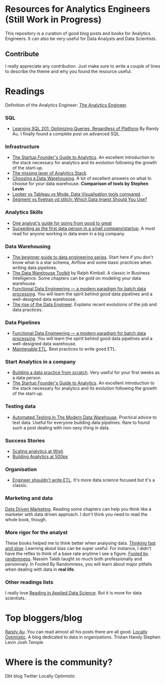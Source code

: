 # Resources for Analytics Engineers (Still Work in Progress)
This repository is a curation of good blog posts and books for Analytics Engineers. It can also be very useful for Data Analysts and Data Scientists. 

## Contribute
I really appreciate any contribution. Just make sure to write a couple of lines to describe the theme and why you found the resource useful. 


# Readings

Definition of the Analytics Engineer: [The Analytics Engineer](https://www.locallyoptimistic.com/post/analytics-engineer/). 


### SQL
  * [Learning SQL 201: Optimizing Queries, Regardless of Platform](https://towardsdatascience.com/learning-sql-201-optimizing-queries-regardless-of-platform-918a3af9c8b1) By Randy Au. I finally found a complete post on advanced SQL.


### Infrastructure

  * [The Startup Founder's Guide to Analytics](https://thinkgrowth.org/the-startup-founders-guide-to-analytics-1d2176f20ac1). An excellent introduction to the stack necessary for analytics and its evolution following the growth of the start-up.  
  * [The missing layer of Analytics Stack](https://blog.getdbt.com/the-missing-layers-of-the-analytics-stack). 
  * [Choosing a Data Warehousing](https://discourse.getdbt.com/t/choosing-a-data-warehouse/62/4). A lot of excellent answers on what to choose for your data warehouse. 
  **Comparison of tools by Stephen Levin**
  * [Looker vs Tableau vs Mode. Data Visualisation tools compared](https://www.stephenlevin.co/advanced-analytics-part-3-data-visualization/). . 
  * [Segment vs fivetran vd stitch: Which Data Ingest Should You Use?](https://www.stephenlevin.co/segment-vs-fivetran-vs-stitch-which-data-ingest-should-you-use/)

### Analytics Skills
  * [One analyst's guide for going from good to great](https://blog.getdbt.com/one-analysts-guide-for-going-from-good-to-great/)
  * [Suceeding as the first data person in a small company/startup](https://towardsdatascience.com/succeeding-as-a-data-scientist-in-small-companies-startups-92f59e22bd8c). A must read for anyone working in data even in a big company. 

### Data Warehousing

  * [The beginner guide to data engineering series](https://medium.com/@rchang/a-beginners-guide-to-data-engineering-part-i-4227c5c457d7). Start here if you don't know what is a star schema, Airflow and some basic practices when writing data pipelines.    
  * [The Data Warehouse Toolkit](https://www.amazon.com/Data-Warehouse-Toolkit-Definitive-Dimensional/dp/1118530802/ref=sr_1_1?crid=FV5A2S72XIZO&keywords=data+warehouse+toolkit&qid=1566644628&s=gateway&sprefix=data+ware%2Caps%2C213&sr=8-1) by Ralph Kimball. A classic in Business Intelligence. Some chapters can be gold on modeling your data warehouse.   
  * [Functional Data Engineering — a modern paradigm for batch data processing](https://medium.com/@maximebeauchemin/functional-data-engineering-a-modern-paradigm-for-batch-data-processing-2327ec32c42a). You will learn the spirit behind good data pipelines and a well-designed data warehouse.  
  * [The rise of the Data Engineer](https://medium.com/free-code-camp/the-rise-of-the-data-engineer-91be18f1e603). Explains recent evolutions of the job and data practices.   

### Data Pipelines

  * [Functional Data Engineering — a modern paradigm for batch data processing](https://medium.com/@maximebeauchemin/functional-data-engineering-a-modern-paradigm-for-batch-data-processing-2327ec32c42a). You will learn the spirit behind good data pipelines and a well-designed data warehouse.
  * [Maintenable ETL](https://multithreaded.stitchfix.com/blog/2019/05/21/maintainable-etls/). Best practices to write good ETL. 

### Start Analytics in a company
  * [Building a data practice from scratch](https://www.locallyoptimistic.com/post/building-a-data-practice/). Very useful for your first weeks as a data person. 
  * [The Startup Founder's Guide to Analytics](https://thinkgrowth.org/the-startup-founders-guide-to-analytics-1d2176f20ac1). An excellent introduction to the stack necessary for analytics and its evolution following the growth of the start-up.  


### Testing data
  * [Automated Testing In The Modern Data Warehouse](https://medium.com/@josh.temple/automated-testing-in-the-modern-data-warehouse-d5a251a866af). Practical advice to test data. Useful for everyone building data pipelines. Rare to found such a post dealing with non-sexy thing in data. 


### Success Stories
  * [Scaling analytics at Wish](https://medium.com/wish-engineering/scaling-analytics-at-wish-619eacb97d16)
  * [Building Analytics at 500px](https://medium.com/@samson_hu/building-analytics-at-500px-92e9a7005c83)

### Organisation
  * [Engineer shouldn't write ETL](https://multithreaded.stitchfix.com/blog/2016/03/16/engineers-shouldnt-write-etl/). It's more data science focused but it's a classic.

### Marketing and data
[Data Driven Marketing](https://www.amazon.com/Data-Driven-Marketing-Metrics-Everyone-Should/dp/0470504544/ref=sr_1_1?crid=38ZUOKHZZEY6D&keywords=data+driven+marketing&qid=1566644698&s=gateway&sprefix=data+driven%2Caps%2C209&sr=8-1). Reading some chapters can help you think like a marketer with data driven approach. I don't think you need to read the whole book, though.

### More rigor for the analyst
These books helped me to think better when analysing data. 
  [Thinking fast and slow](https://www.amazon.com/dp/0374533555/ref=cm_sw_em_r_mt_dp_U_wOryDb6WC3CVE). Learning about bias can be super useful. For instance, I didn't have the reflex to think of a base rate anytime I see a figure. 
  [Fooled by randomness](https://www.amazon.com/Fooled-Randomness-Hidden-Markets-Incerto/dp/0812975219/ref=sr_1_1?crid=2QEXPWM35W0BR&keywords=fooled+by+randomness&qid=1566644880&s=books&sprefix=foole%2Cstripbooks-intl-ship%2C207&sr=1-1).
Nassim Taleb taught so much both professionally and personnaly. In Fooled By Randomness, you will learn about major pitfalls when dealing with data in **real life**. 


### Other readings lists

I really love [Reading in Applied Data Science](https://github.com/hadley/stats337#readings). But it is more for data scientists.

# Top bloggers/blog
[Randy Au](https://towardsdatascience.com/@Randy_Au) .You can read almost all his posts there are all good.
[Locally Optimistic](https://www.locallyoptimistic.com/). A blog dedicated to data in organizations. 
Tristan Handy 
Stephen Levin
Josh Temple

# Where is the community?
Dbt blog
Twitter
Locally Optimistic

